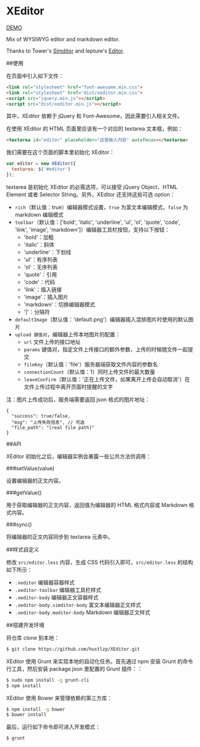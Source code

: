 # XEditor

[DEMO](http://lab.hustlzp.com/XEditor/)

Mix of WYSIWYG editor and markdown editor.

Thanks to Tower's [Simditor](https://github.com/mycolorway/simditor) and lepture's [Editor](https://github.com/lepture/editor).

##使用

在页面中引入如下文件：

```html
<link rel="stylesheet" href="font-awesome.min.css">
<link rel="stylesheet" href="dist/xeditor.min.css">
<script src="jquery.min.js"></script>
<script src="dist/xeditor.min.js"></script>
```

其中，XEditor 依赖于 jQuery 和 Font-Awesome，因此需要引入相关文件。

在使用 XEditor 的 HTML 页面里应该有一个对应的 textarea 文本框，例如：

```html
<textarea id="editor" placeholder="这里输入内容" autofocus></textarea>
```

我们需要在这个页面的脚本里初始化 XEditor：


```js
var editor = new XEditor({
  textarea: $('#editor')
});
```

textarea 是初始化 XEditor 的必需选项，可以接受 jQuery Object、HTML Element 或者 Selector String。另外，XEditor 还支持这些可选 option：

* `rich`（默认值：true）编辑器模式设置，`true` 为富文本编辑模式，`false` 为 markdown 编辑模式
* `toolbar`（默认值：['bold', 'italic', 'underline', 'ul', 'ol', 'quote', 'code', 'link', 'image', 'markdown']）编辑器工具栏按钮，支持以下按钮：
  * 'bold'：加粗
  * 'italic'：斜体
  * 'underline'：下划线
  * 'ul'：有序列表
  * 'ol'：无序列表
  * 'quote'：引用
  * 'code'：代码
  * 'link'：插入链接
  * 'image'：插入图片
  * 'markdown'：切换编辑器模式
  * '|'：分隔符
* `defaultImage`（默认值：'default.png'）编辑器插入混排图片时使用的默认图片
* `upload 键值对`，编辑器上传本地图片的配置：
  * `url` 文件上传的接口地址
  * `params` 键值对，指定文件上传接口的额外参数，上传的时候随文件一起提交
  * `fileKey`（默认值：'file'）服务器端获取文件内容的参数名
  * `connectionCount`（默认值：1）同时上传文件的最大数量
  * `leaveConfirm`（默认值：'正在上传文件，如果离开上传会自动取消'）在文件上传过程中离开页面时提醒的文字

注：图片上传成功后，服务端需要返回 json 格式的图片地址：
  
```
{
  "success": true/false,
  "msg": "上传失败信息", // 可选
  "file_path": "[real file path]"
}
```

##API

XEditor 初始化之后，编辑器实例会暴露一些公共方法供调用：

###setValue(value)

设置编辑器的正文内容。

###getValue()

用于获取编辑器的正文内容，返回值为编辑器的 HTML 格式内容或 Markdown 格式内容。

###sync()

将编辑器的正文内容同步到 textarea 元素中。

##样式自定义

修改 `src/editor.less` 内容，生成 CSS 代码引入即可，`src/editor.less` 的结构如下所示：

* `.xeditor` 编辑器容器样式
* `.xeditor-toolbar` 编辑器工具栏样式
* `.xeditor-body` 编辑器正文容器样式
* `.xeditor-body.simditor-body` 富文本编辑器正文样式
* `.xeditor-body.meditor-body` Markdown 编辑器正文样式

##搭建开发环境

将仓库 clone 到本地：

```bash
$ git clone https://github.com/hustlzp/XEditor.git
```

XEditor 使用 Grunt 来实现本地的自动化任务。首先通过 npm 安装 Grunt 的命令行工具，然后安装 package.json 里配置的 Grunt 插件：：

```bash
$ sudo npm install -g grunt-cli
$ npm install
```

XEditor 使用 Bower 来管理依赖的第三方库：

```bash
$ npm install -g bower
$ bower install
```

最后，运行如下命令即可进入开发模式：

```bash
$ grunt
```
